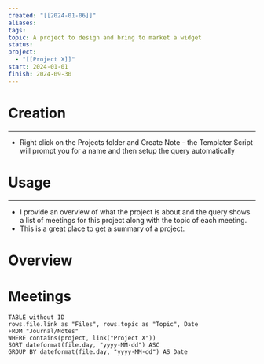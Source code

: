 ```yaml
---
created: "[[2024-01-06]]"
aliases: 
tags: 
topic: A project to design and bring to market a widget
status: 
project:
  - "[[Project X]]"
start: 2024-01-01
finish: 2024-09-30
---
```

# Creation
---
- Right click on the Projects folder and Create Note - the Templater Script will prompt you for a name and then setup the query automatically

# Usage
---
- I provide an overview of what the project is about and the query shows a list of meetings for this project along with the topic of each meeting.
- This is a great place to get a summary of a project. 


# Overview



# Meetings

```dataview
TABLE without ID
rows.file.link as "Files", rows.topic as "Topic", Date
FROM "Journal/Notes" 
WHERE contains(project, link("Project X"))
SORT dateformat(file.day, "yyyy-MM-dd") ASC
GROUP BY dateformat(file.day, "yyyy-MM-dd") AS Date
```
